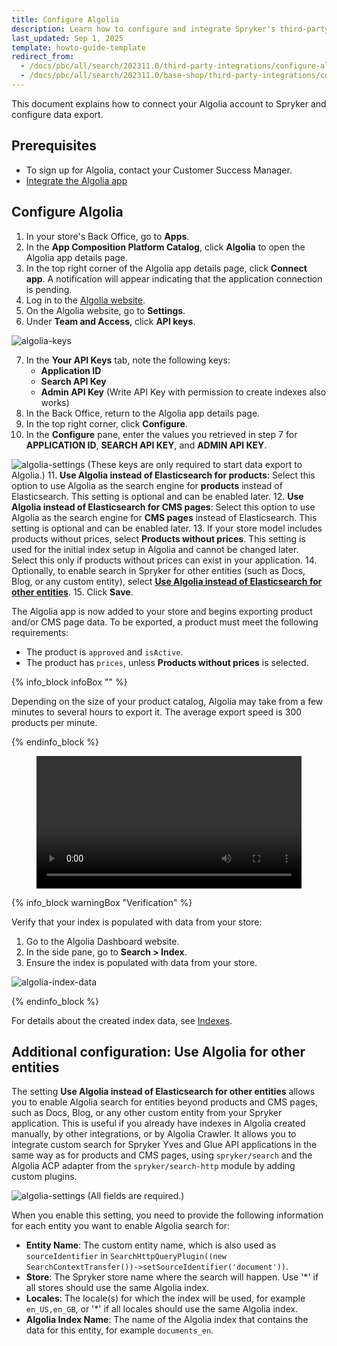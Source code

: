 ```yaml
---
title: Configure Algolia
description: Learn how to configure and integrate Spryker's third-party Algolia into your Spryker-based projects.
last_updated: Sep 1, 2025
template: howto-guide-template
redirect_from:
  - /docs/pbc/all/search/202311.0/third-party-integrations/configure-algolia.html
  - /docs/pbc/all/search/202311.0/base-shop/third-party-integrations/configure-algolia.html
---
```


This document explains how to connect your Algolia account to Spryker and configure data export.

## Prerequisites

- To sign up for Algolia, contact your Customer Success Manager.
- [Integrate the Algolia app](/docs/pbc/all/search/latest/base-shop/third-party-integrations/algolia/integrate-algolia.html)

## Configure Algolia

1. In your store's Back Office, go to **Apps**.
2. In the **App Composition Platform Catalog**, click **Algolia** to open the Algolia app details page.
3. In the top right corner of the Algolia app details page, click **Connect app**. A notification will appear indicating that the application connection is pending.
4. Log in to the [Algolia website](https://www.algolia.com).
5. On the Algolia website, go to **Settings**.
6. Under **Team and Access**, click **API keys**.

![algolia-keys](https://spryker.s3.eu-central-1.amazonaws.com/docs/pbc/all/search/algolia/integrate-algolia/algolia-keys.png)

7. In the **Your API Keys** tab, note the following keys:
    - **Application ID**
    - **Search API Key**
    - **Admin API Key** (Write API Key with permission to create indexes also works)
8. In the Back Office, return to the Algolia app details page.
9. In the top right corner, click **Configure**.
10. In the **Configure** pane, enter the values you retrieved in step 7 for **APPLICATION ID**, **SEARCH API KEY**, and **ADMIN API KEY**.

![algolia-settings](https://spryker.s3.eu-central-1.amazonaws.com/docs/pbc/all/search/algolia/integrate-algolia/algolia-settings.png)
(These keys are only required to start data export to Algolia.)
11. **Use Algolia instead of Elasticsearch for products**: Select this option to use Algolia as the search engine for **products** instead of Elasticsearch. This setting is optional and can be enabled later.
12. **Use Algolia instead of Elasticsearch for CMS pages**: Select this option to use Algolia as the search engine for **CMS pages** instead of Elasticsearch. This setting is optional and can be enabled later.
13. If your store model includes products without prices, select **Products without prices**. This setting is used for the initial index setup in Algolia and cannot be changed later. Select this only if products without prices can exist in your application.
14. Optionally, to enable search in Spryker for other entities (such as Docs, Blog, or any custom entity), select [**Use Algolia instead of Elasticsearch for other entities**](#additional-configuration-use-algolia-for-other-entities).
15. Click **Save**.

The Algolia app is now added to your store and begins exporting product and/or CMS page data.
To be exported, a product must meet the following requirements:

- The product is `approved` and `isActive`.
- The product has `prices`, unless **Products without prices** is selected.

{% info_block infoBox "" %}

Depending on the size of your product catalog, Algolia may take from a few minutes to several hours to export it.
The average export speed is 300 products per minute.

{% endinfo_block %}

<figure class="video_container">
    <video width="100%" height="auto" controls>
    <source src="https://spryker.s3.eu-central-1.amazonaws.com/docs/pbc/all/search/algolia/integrate-algolia/algolia-integration.mp4" type="video/mp4">
  </video>
</figure>

{% info_block warningBox "Verification" %}

Verify that your index is populated with data from your store:
1. Go to the Algolia Dashboard website.
2. In the side pane, go to **Search&nbsp;<span aria-label="and then">></span> Index**.
3. Ensure the index is populated with data from your store.

![algolia-index-data](https://spryker.s3.eu-central-1.amazonaws.com/docs/pbc/all/search/algolia/integrate-algolia/algolia-index-data.png)

{% endinfo_block %}

For details about the created index data, see [Indexes](/docs/pbc/all/search/latest/base-shop/third-party-integrations/algolia/algolia.html#indexes).

## Additional configuration: Use Algolia for other entities

The setting **Use Algolia instead of Elasticsearch for other entities** allows you to enable Algolia search for entities beyond products and CMS pages, such as Docs, Blog, or any other custom entity from your Spryker application.
This is useful if you already have indexes in Algolia created manually, by other integrations, or by Algolia Crawler.
It allows you to integrate custom search for Spryker Yves and Glue API applications in the same way as for products and CMS pages,
using `spryker/search` and the Algolia ACP adapter from the `spryker/search-http` module by adding custom plugins.

![algolia-settings](https://spryker.s3.eu-central-1.amazonaws.com/docs/pbc/all/search/algolia/integrate-algolia/algolia-settings-entity-mapping.png)
(All fields are required.)

When you enable this setting, you need to provide the following information for each entity you want to enable Algolia search for:

- **Entity Name**: The custom entity name, which is also used as `sourceIdentifier` in `SearchHttpQueryPlugin((new SearchContextTransfer())->setSourceIdentifier('document'))`.
- **Store**: The Spryker store name where the search will happen. Use '*' if all stores should use the same Algolia index.
- **Locales**: The locale(s) for which the index will be used, for example `en_US,en_GB`, or '*' if all locales should use the same Algolia index.
- **Algolia Index Name**: The name of the Algolia index that contains the data for this entity, for example `documents_en`.
